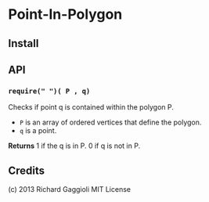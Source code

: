 Point-In-Polygon
====================

## Install


## API

### `require(" ")( P , q)`

Checks if point q is contained within the polygon P. 

* `P` is an array of ordered vertices that define the polygon. 
* `q` is a point.

**Returns** 1 if the q is in P. 0 if q is not in P.

## Credits
(c) 2013 Richard Gaggioli MIT License